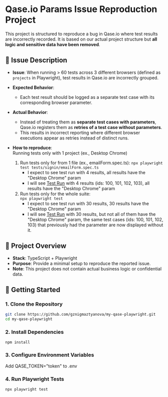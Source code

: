 # Qase.io Params Issue Reproduction Project

This project is structured to reproduce a bug in Qase.io where test results are incorrectly recorded.
It is based on our actual project structure but **all logic and sensitive data have been removed**.

## 🔎 Issue Description
- **Issue**: When running > 60 tests across 3 different browsers (defined as `projects` in Playwright), test results in Qase.io are incorrectly grouped.
- **Expected Behavior**:  
  - Each test result should be logged as a separate test case with its corresponding browser parameter.
- **Actual Behavior**:  
  - Instead of treating them as **separate test cases with parameters**, Qase.io registers them as **retries of a test case without parameters**.
  - This results in incorrect reporting where different browser executions appear as retries instead of distinct runs.

- **How to reproduce**:  
Running tests only with 1 project (ex., Desktop Chrome)
  1. Run tests only for from 1 file (ex., emailForm.spec.ts):
    `npx playwright test tests/signin/emailForm.spec.ts`
      - I expect to see test run with 4 results, all results have the "Desktop Chrome" param
      - I will see [Test Run](https://app.qase.io/public/report/1ce5e1afa6abe3e415eee39d6abfb87072782ef0) with 4 results (ids: 100, 101, 102, 103), all results have the "Desktop Chrome" param 
  2. Run tests only for the whole suite:  
    `npx playwright test`
      - I expect to see test run with 30 results, 30 results have the "Desktop Chrome" param
      - I will see [Test Run](https://app.qase.io/public/report/de0d3defeda1d8f00493b84aa1ce4cb1997aaa0d) with 30 results, but not all of them have the "Desktop Chrome" param, the same test cases (ids: 100, 101, 102, 103) that previously had the parameter are now displayed without it.

## 📌 Project Overview
- **Stack**: TypeScript + Playwright
- **Purpose**: Provide a minimal setup to reproduce the reported issue.
- **Note**: This project does not contain actual business logic or confidential data.

## 🚀 Getting Started

### 1. Clone the Repository
```sh
git clone https://github.com/gznigmaztyanova/my-qase-playwright.git
cd my-qase-playwright
```

### 2. Install Dependencies
`npm install`

### 3. Configure Environment Variables
Add QASE_TOKEN="token" to .env

### 4. Run Playwright Tests
`npx playwright test`

